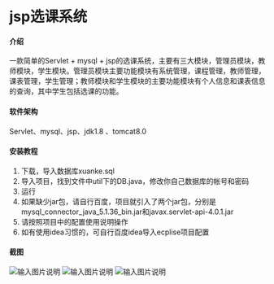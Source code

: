 # jsp选课系统

#### 介绍
一款简单的Servlet + mysql + jsp的选课系统，主要有三大模块，管理员模块，教师模块，学生模块。管理员模块主要功能模块有系统管理，课程管理，教师管理，课表管理，学生管理；教师模块和学生模块的主要功能模块有个人信息和课表信息的查询，其中学生包括选课的功能。

#### 软件架构
Servlet、mysql、jsp、jdk1.8 、tomcat8.0

#### 安装教程

1.  下载，导入数据库xuanke.sql
2.  导入项目，找到文件中util下的DB.java，修改你自己数据库的帐号和密码
3.  运行
4.  如果缺少jar包，请自行百度，项目就引入了两个jar包，分别是mysql_connector_java_5.1.36_bin.jar和javax.servlet-api-4.0.1.jar
5.  请按照项目中的配置使用说明操作
6.  如有使用idea习惯的，可自行百度idea导入ecplise项目配置

#### 截图

![输入图片说明](https://images.gitee.com/uploads/images/2020/0831/132631_5666cc47_7655663.jpeg "ad.JPG")
![输入图片说明](https://images.gitee.com/uploads/images/2020/0831/132643_7f11b637_7655663.jpeg "s1.JPG")
![输入图片说明](https://images.gitee.com/uploads/images/2020/0831/132652_5f73f8dd_7655663.jpeg "s2.JPG")
